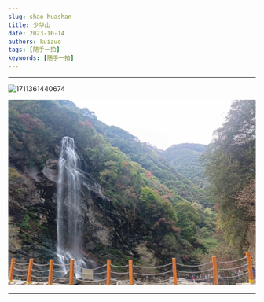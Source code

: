```yaml
---
slug: shao-huashan
title: 少华山
date: 2023-10-14
authors: kuizuo
tags: [随手一拍]
keywords: [随手一拍]
---
```

---

<!-- truncate -->

![1711361440674](image/少华山/1711361440674.png)


![1711373541017](image/少华山/1711373541017.png)

---

